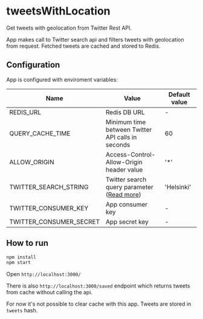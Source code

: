 # tweetsWithLocation
Get tweets with geolocation from Twitter Rest API.

App makes call to Twitter search api and filters tweets with geolocation from request.
Fetched tweets are cached and stored to Redis.

## Configuration

App is configured with enviroment variables:

| Name | Value | Default value |
| --- | --- | --- |
| REDIS_URL | Redis DB URL | - |
| QUERY_CACHE_TIME | Minimum time between Twitter API calls in seconds | 60 |
| ALLOW_ORIGIN | Access-Control-Allow-Origin header value | '*' |
| TWITTER_SEARCH_STRING | Twitter search query parameter ([Read more](https://dev.twitter.com/rest/public/search)) | 'Helsinki' |
| TWITTER_CONSUMER_KEY | App consumer key | - |
| TWITTER_CONSUMER_SECRET | App secret key | - |

## How to run
```bash
npm install
npm start
```
Open `http://localhost:3000/`

There is also `http://localhost:3000/saved` endpoint which returns tweets from cache without calling the api.

For now it's not possible to clear cache with this app. Tweets are stored in `tweets` hash.
